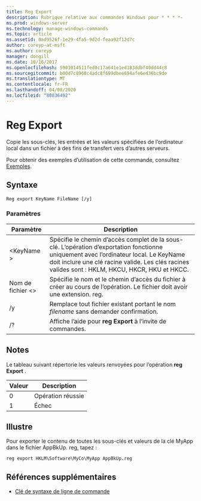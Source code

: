```yaml
---
title: Reg Export
description: Rubrique relative aux commandes Windows pour * * * *-
ms.prod: windows-server
ms.technology: manage-windows-commands
ms.topic: article
ms.assetid: 0ad9526f-1e29-4fa5-9d2d-feaa92f12d7c
author: coreyp-at-msft
ms.author: coreyp
manager: dongill
ms.date: 10/16/2017
ms.openlocfilehash: 5901014511fed0c17a641e1ed183ddbf40dd44c8
ms.sourcegitcommit: b00d7c8968c4adc8f699dbee694afe6ed36bc9de
ms.translationtype: MT
ms.contentlocale: fr-FR
ms.lasthandoff: 04/08/2020
ms.locfileid: "80836492"
---
```

# <a name="reg-export"></a>Reg Export



Copie les sous-clés, les entrées et les valeurs spécifiées de l’ordinateur local dans un fichier à des fins de transfert vers d’autres serveurs.

Pour obtenir des exemples d’utilisation de cette commande, consultez [Exemples](#BKMK_examples).

## <a name="syntax"></a>Syntaxe

```
Reg export KeyName FileName [/y]
```

### <a name="parameters"></a>Paramètres

|Paramètre|Description|
|---------|-----------|
|\<KeyName >|Spécifie le chemin d’accès complet de la sous-clé. L’opération d’exportation fonctionne uniquement avec l’ordinateur local. Le KeyName doit inclure une clé racine valide. Les clés racines valides sont : HKLM, HKCU, HKCR, HKU et HKCC.|
|Nom de fichier \<>|Spécifie le nom et le chemin d’accès du fichier à créer au cours de l’opération. Le fichier doit avoir une extension. reg.|
|/y|Remplace tout fichier existant portant le nom *filename* sans demander confirmation.|
|/?|Affiche l’aide pour **reg Export** à l’invite de commandes.|

## <a name="remarks"></a>Notes

Le tableau suivant répertorie les valeurs renvoyées pour l’opération **reg Export** .

|Valeur|Description|
|-----|-----------|
|0|Opération réussie|
|1|Échec|

## <a name="examples"></a><a name=BKMK_examples></a>Illustre

Pour exporter le contenu de toutes les sous-clés et valeurs de la clé MyApp dans le fichier AppBkUp. reg, tapez :
```
reg export HKLM\Software\MyCo\MyApp AppBkUp.reg
```

## <a name="additional-references"></a>Références supplémentaires

- [Clé de syntaxe de ligne de commande](command-line-syntax-key.md)